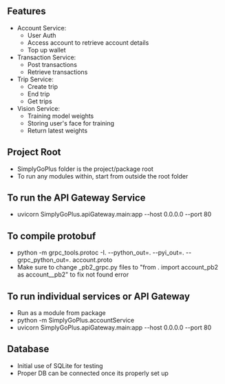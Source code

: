 
## Features
- Account Service:
    - User Auth
    - Access account to retrieve account details
    - Top up wallet
- Transaction Service:
    - Post transactions
    - Retrieve transactions
- Trip Service:
    - Create trip
    - End trip
    - Get trips
- Vision Service:
    - Training model weights
    - Storing user's face for training
    - Return latest weights

## Project Root
- SimplyGoPlus folder is the project/package root
- To run any modules within, start from outside the root folder

## To run the API Gateway Service
- uvicorn SimplyGoPlus.apiGateway.main:app --host 0.0.0.0 --port 80

## To compile protobuf
- python -m grpc_tools.protoc -I. --python_out=. --pyi_out=. --grpc_python_out=. account.proto
- Make sure to change _pb2_grpc.py files to "from . import account_pb2 as account__pb2" to fix not found error

## To run individual services or API Gateway
- Run as a module from package
- python -m SimplyGoPlus.accountService
- uvicorn SimplyGoPlus.apiGateway.main:app --host 0.0.0.0 --port 80

## Database
- Initial use of SQLite for testing
- Proper DB can be connected once its properly set up